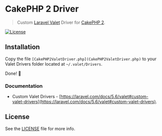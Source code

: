 # CakePHP 2 Driver
> Custom  [Laravel Valet](https://laravel.com/docs/5.6/valet) Driver for [CakePHP 2](https://book.cakephp.org/2.0/en/index.html).

[![License](https://img.shields.io/github/license/imfx/cakephp2-laravel-valet-driver.svg)](http://opensource.org/licenses/MIT)


## Installation

Copy the file `[CakePHP2ValetDriver.php](CakePHP2ValetDriver.php)` to your Valet Drivers folder located at `~/.valet/Drivers`.

Done! 🍻

### Documentation
* Custom Valet Drivers - [https://laravel.com/docs/5.6/valet#custom-valet-drivers](https://laravel.com/docs/5.6/valet#custom-valet-drivers).

## License
See the [LICENSE](LICENSE) file for more info.